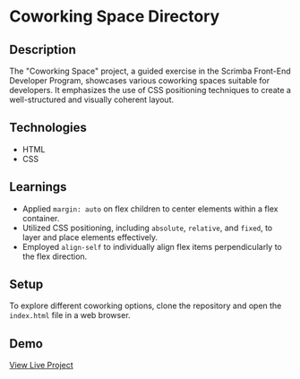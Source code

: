 # Coworking Space Directory

## Description
The "Coworking Space" project, a guided exercise in the Scrimba Front-End Developer Program, showcases various coworking spaces suitable for developers. It emphasizes the use of CSS positioning techniques to create a well-structured and visually coherent layout.

## Technologies
- HTML
- CSS

## Learnings
- Applied `margin: auto` on flex children to center elements within a flex container.
- Utilized CSS positioning, including `absolute`, `relative`, and `fixed`, to layer and place elements effectively.
- Employed `align-self` to individually align flex items perpendicularly to the flex direction.

## Setup
To explore different coworking options, clone the repository and open the `index.html` file in a web browser.

## Demo
[View Live Project](#)

